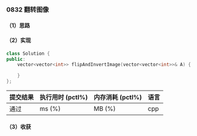 ### 0832 翻转图像

#### （1）思路

#### （2）实现

```cpp
class Solution {
public:
    vector<vector<int>> flipAndInvertImage(vector<vector<int>>& A) {

    }
};
```

| 提交结果 | 执行用时 (pctl%) | 内存消耗 (pctl%) | 语言 |
|:---------|:-----------------|:-----------------|:-----|
| 通过     |  ms (%)   |  MB (%)  | cpp  |

#### （3）收获
